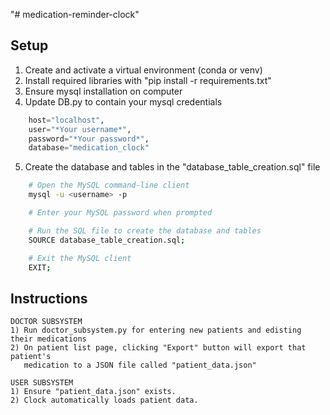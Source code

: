 "# medication-reminder-clock" 

## Setup
1. Create and activate a virtual environment (conda or venv)
2. Install required libraries with "pip install -r requirements.txt"
3. Ensure mysql installation on computer
4. Update DB.py to contain your mysql credentials
```python
    host="localhost",
    user="*Your username*",
    password="*Your password*",
    database="medication_clock"
```
5. Create the database and tables in the "database_table_creation.sql" file
```bash
    # Open the MySQL command-line client
    mysql -u <username> -p

    # Enter your MySQL password when prompted

    # Run the SQL file to create the database and tables
    SOURCE database_table_creation.sql;

    # Exit the MySQL client
    EXIT;
```
## Instructions
    DOCTOR SUBSYSTEM
    1) Run doctor_subsystem.py for entering new patients and edisting their medications
    2) On patient list page, clicking "Export" button will export that patient's
       medication to a JSON file called "patient_data.json"

    USER SUBSYSTEM
    1) Ensure "patient_data.json" exists.
    2) Clock automatically loads patient data.

